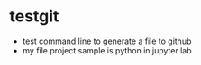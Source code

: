 # testgit

- test command line to generate a file to github 
- my file project sample is python in jupyter lab

